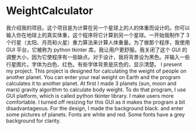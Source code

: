 # WeightCalculator
我介绍我的项目。这个项目是为计算在另一个星球上的人的体重而设计的。你可以输入你在地球上的真实体重，这个程序将它计算到另一个星球。一开始我制作了 3 个行星（太阳、月亮和火星）重力算法来计算人体重量。为了做那个程序，我使用 GUI 平台，它被称为 python tkinter 库。我让用户更舒服。我关闭了这个 GUI 的调整大小，因为它使程序有一些缺点。对于设计，我将背景设为黑色。并输入一些行星图片。字体为白色、红色。有些字体背景是灰色的，显示清楚。
I present my project. This project is designed for calculating the weight of people on another planet. You can enter your real weight on Earth and the program calculates it to another planet. At first I made 3 planets (sun, moon and mars) gravity algorithm to calculate body weight. To do that program, I use GUI platform, which is called python tkinter library. I make users more comfortable. I turned off resizing for this GUI as it makes the program a bit disadvantageous. For the design, I made the background black. and enter some pictures of planets. Fonts are white and red. Some fonts have a grey background for clarity.

